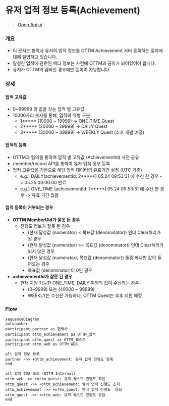 # 유저 업적 정보 등록(Achievement)
> [Open Api ui](%partner-api-base%/achievement/swagger-ui/index.html)
### 개요

- 이 문서는 협력사 유저의 업적 정보를 OTTM Achievement 서버 등록하는 절차에 대해 설명하고 있습니다.
- 달성한 업적에 관련된 메타 정보는 사전에 OTTM과 공유가 되어있어야 합니다. 
- 유저가 OTTM의 멤버인 경우에만 등록이 가능합니다.

### 상세
#### 업적 고유값
- 0~99999 의 값을 갖는 업적 별 고유값
- 10000자리 숫자를 통해, 업적의 유형 구분
  - 1***** (10000 ~ 19999) -> ONE_TIME Quest
  - 2***** (20000 ~ 29999) -> DAILY Quest
  - 3***** (30000 ~ 39999) -> WEEKLY Quest (추후 개발 예정)

#### 업적의 등록
- OTTM과 협의를 통하여 업적 별 고유값 (AchievementId) 사전 공유
- /member/record API를 통하여 유저 업적 정보 등록
- 업적 고유값을 기반으로 해당 업적 데이터의 유효기간 설정 (UTC 기준)
  - e.g.) DAILY(achievementId: 2*****) 05.24 09:53:31 에 수신 한 경우 -> 05.25 00:00:00 만료
  - e.g.) ONE_TIME (achievementId: 1*****) 05.24 09:53:31 에 수신 한 경우 -> 유효 기간 없음

#### 업적 등록이 거부되는 경우
- **OTTM MemberUid가 잘못 된 경우**
  - 진행도 정보가 잘못 된 경우
    - (현재 달성값 (numerator) < 목표값 (denominator)) 인데 Clear처리가 된 경우
    - (현재 달성값 (numerator) >= 목표값 (denominator)) 인데 Clear처리가 되지 않은 경우
    - (현재 달성값 (numerator), 목표값 (denominator)) 둘중 하나만 값이 들어오는 경우
    - 목표값 (denominator)이 0인 경우
- **achievementId가 잘못 된 경우**
  - 현재 지원 가능한 ONE_TIME, DAILY 이외의 값이 수신되는 경우
    - (0~9999) 또는 (40000 ~ 99999)
    - WEEKLY는 수신은 가능하나, OTTM Quest는 추후 지원 예정
    
### Flow

```mermaid
sequenceDiagram
autonumber
participant partner as 협력사
participant ottm_achievement as OTTM_업적
participant ottm_quest as OTTM_퀘스트
participant ottm_web as OTTM_WEB

alt 업적 정보 등록
partner ->> +ottm_achievement: 유저 업적 진행도 등록
end

alt 업적 정보 조회 (OTTM Internal)
ottm_web ->> +ottm_quest: 유저 퀘스트 진행도 확인
ottm_quest ->> +ottm_achievement: 멤버 업적 진행도 조회
ottm_achievement ->> +ottm_quest: 멤버 업적 진행도  응답
ottm_quest ->> +ottm_web: 유저 퀘스트 진행도 응답
end
```
